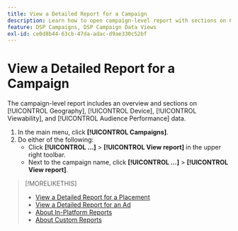 ```yaml
---
title: View a Detailed Report for a Campaign
description: Learn how to open campaign-level report with sections on Geography, Device, Viewability, and Audience Performance data.
feature: DSP Campaigns, DSP Campaign Data Views
exl-id: ce0d8b44-63cb-47da-adac-d9ae330c52bf
---
```

# View a Detailed Report for a Campaign

The <!--legacy --> campaign-level report includes an overview and sections on [!UICONTROL Geography], [!UICONTROL Device], [!UICONTROL Viewability], and [!UICONTROL Audience Performance] data.

1. In the main menu, click **[!UICONTROL Campaigns]**.
1. Do either of the following:
    * Click **[!UICONTROL ...]** > **[!UICONTROL View report]** in the upper right toolbar.
    * Next to the campaign name, click  **[!UICONTROL ...]** > **[!UICONTROL View report]**.

>[!MORELIKETHIS]
>
>* [View a Detailed Report for a Placement](/help/dsp/campaign-management/placements/placement-view-report.md)
>* [View a Detailed Report for an Ad](/help/dsp/campaign-management/ads/ad-view-report.md)
>* [About In-Platform Reports](/help/dsp/campaign-management/reports/campaign-reports-about.md)
>* [About Custom Reports](/help/dsp/reports/report-about.md)
